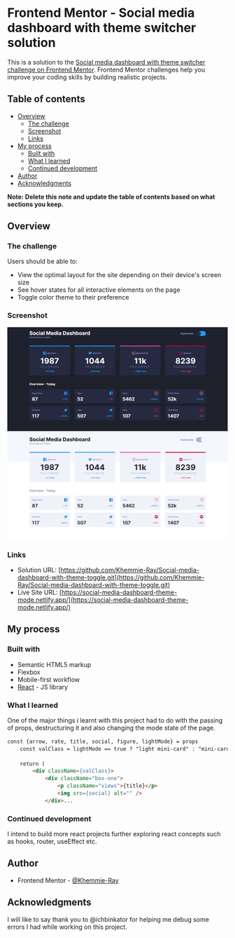 # Frontend Mentor - Social media dashboard with theme switcher solution

This is a solution to the [Social media dashboard with theme switcher challenge on Frontend Mentor](https://www.frontendmentor.io/challenges/social-media-dashboard-with-theme-switcher-6oY8ozp_H). Frontend Mentor challenges help you improve your coding skills by building realistic projects. 

## Table of contents

- [Overview](#overview)
  - [The challenge](#the-challenge)
  - [Screenshot](#screenshot)
  - [Links](#links)
- [My process](#my-process)
  - [Built with](#built-with)
  - [What I learned](#what-i-learned)
  - [Continued development](#continued-development)
- [Author](#author)
- [Acknowledgments](#acknowledgments)

**Note: Delete this note and update the table of contents based on what sections you keep.**

## Overview

### The challenge

Users should be able to:

- View the optimal layout for the site depending on their device's screen size
- See hover states for all interactive elements on the page
- Toggle color theme to their preference

### Screenshot

![](./src/assets/ScreenshotD.png)
![](./src/assets/ScreenshotL.png)


### Links

- Solution URL: [https://github.com/Khemmie-Ray/Social-media-dashboard-with-theme-toggle.git](https://github.com/Khemmie-Ray/Social-media-dashboard-with-theme-toggle.git)
- Live Site URL: [https://social-media-dashboard-theme-mode.netlify.app/](https://social-media-dashboard-theme-mode.netlify.app/)

## My process

### Built with

- Semantic HTML5 markup
- Flexbox
- Mobile-first workflow
- [React](https://reactjs.org/) - JS library


### What I learned

One of the major things i learnt with this project had to do with the passing of props, destructuring it and also changing the mode state of the page.

```html
const {arrow, rate, title, social, figure, lightMode} = props
    const valClass = lightMode == true ? "light mini-card" : "mini-card"
  
    return (
        <div className={valClass}>
            <div className="box-one">
                <p className="views">{title}</p>
                <img src={social} alt="" />
            </div>...
```

### Continued development

I intend to build more react projects further exploring react concepts such as hooks, router, useEffect etc.

## Author

- Frontend Mentor - [@Khemmie-Ray](https://www.frontendmentor.io/profile/Khemmie-Ray)

## Acknowledgments

I will like to say thank you to @ichbinkator for helping me debug some errors I had while working on this project.